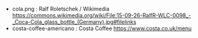 - cola.png : Ralf Roletschek / Wikimedia https://commons.wikimedia.org/wiki/File:15-09-26-RalfR-WLC-0098_-_Coca-Cola_glass_bottle_(Germany).jpg#filelinks
- costa-coffee-americano : Costa Coffee https://www.costa.co.uk/menu
